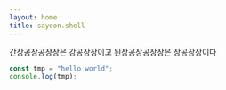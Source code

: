 ```yaml
---
layout: home
title: sayoon.shell
---
```


간장공장공장장은 강공장장이고 된장공장공장장은 장공장장이다

```js
const tmp = "hello world";
console.log(tmp);
```
